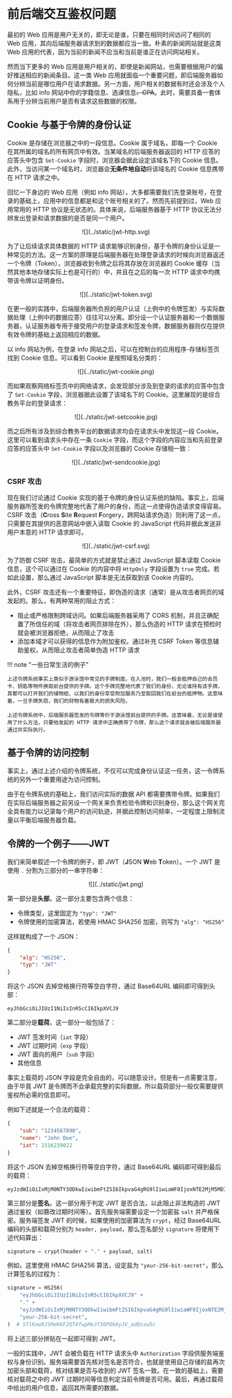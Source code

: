 # 前后端交互鉴权问题

最初的 Web 应用是用户无关的，即无论是谁，只要在相同时间访问了相同的 Web 应用，其向后端服务器请求到的数据都应当一致。朴素的新闻网站就是这类 Web 应用的代表，因为当前的新闻不应当和当前是谁正在访问网站相关。

然而当下更多的 Web 应用是用户相关的，即使是新闻网站，也需要根据用户的偏好推送相应的新闻条目。这一类 Web 应用就面临一个重要问题，即后端服务器如何分辨当前是哪位用户在请求数据。另一方面，用户相关的数据有时还会涉及个人隐私，比如 info 网站中你的学籍信息、选课信息<del>、GPA</del>。此时，需要具备一套体系用于分辨当前用户是否有请求这些数据的权限。

## Cookie 与基于令牌的身份认证

Cookie 是存储在浏览器之中的一段信息。Cookie 属于域名，即每一个 Cookie 在其所属的域名的所有网页中有效。当某域名的后端服务器返回的 HTTP 应答的应答头中包含 `Set-Cookie` 字段时，浏览器会据此设定该域名下的 Cookie 信息。此外，当访问某一个域名时，浏览器会**无条件地自动**将该域名的 Cookie 信息携带在 HTTP 请求之中。

回忆一下身边的 Web 应用（例如 info 网站），大多都需要我们先登录账号，在登录的基础上，应用中的信息都是和这个账号相关的了。然而先前提到过，Web 应用常用的 HTTP 协议是无状态的。具体来说，后端服务器基于 HTTP 协议无法分辨发出登录和请求数据的是否是同一个用户。

<center>
    ![](../static/jwt-http.svg)
</center>

为了让后续请求具体数据的 HTTP 请求能够识别身份，基于令牌的身份认证是一种常见的方法。这一方案的原理是后端服务器在处理登录请求的时候向浏览器返还一个令牌（Token），浏览器收到令牌之后将其存放在浏览器的 Cookie 缓存（当然其他本地存储实际上也是可行的）中，并且在之后的每一次 HTTP 请求中均携带该令牌以证明身份。

<center>
    ![](../static/jwt-token.svg)
</center>

在更一般的实践中，后端服务器所负担的用户认证（上例中的令牌签发）与实际数据处理（上例中的数据应答）往往可以分离。即分设一个认证服务器和一个数据服务器，认证服务器专用于接受用户的登录请求和签发令牌，数据服务器则仅在提供有效令牌的基础上返回相应的数据。

以 info 网站为例，在登录 info 网站之后，可以在控制台的应用程序-存储标签页找到 Cookie 信息。可以看到 Cookie 是按照域名分类的：

<center>
    ![](../static/jwt-cookie.png)
</center>

而如果观察网络标签页中的网络请求，会发现部分涉及到登录的请求的应答中包含了 `Set-Cookie` 字段，浏览器据此设置了该域名下的 Cookie。这里展现的是综合教务平台的登录请求：

<center>
    ![](../static/jwt-setcookie.jpg)
</center>

而之后所有涉及到综合教务平台的数据请求均会在请求头中发现这一段 Cookie。这里可以看到请求头中存在一条 `Cookie` 字段，而这个字段的内容应当和先前登录应答的应答头中 `Set-Cookie` 字段以及浏览器的 Cookie 存储相一致：

<center>
    ![](../static/jwt-sendcookie.jpg)
</center>

### CSRF 攻击

现在我们讨论通过 Cookie 实现的基于令牌的身份认证系统的缺陷。事实上，后端服务器所签发的令牌完整地代表了用户的身份，而这一点使得伪造请求变得容易。CSRF 攻击（**C**ross **S**ite **R**equest **F**orgery，跨网站请求伪造）则利用了这一点，只需要在其提供的恶意网站中嵌入读取 Cookie 的 JavaScript 代码并据此发送非用户本意的 HTTP 请求即可。

<center>
    ![](../static/jwt-csrf.svg)
</center>

为了防御 CSRF 攻击，最简单的方式就是禁止通过 JavaScript 脚本读取 Cookie 信息，这个可以通过在 Cookie 的内容中将 `HttpOnly` 字段设置为 `true` 完成。若如此设置，那么通过 JavaScript 脚本是无法获取到该 Cookie 内容的。

此外，CSRF 攻击还有一个重要特征，即伪造的请求（通常）是从攻击者网页的域发起的。那么，有两种常用的阻止方式：

- 阻止或严格限制跨域访问。如果后端服务器采用了 CORS 机制，并且正确配置了所信任的域（将攻击者网页排除在外），那么伪造的 HTTP 请求在预检时就会被浏览器拒绝，从而阻止了攻击
- 添加本域才可以获得的信息作为附加鉴权。通过补充 CSRF Token 等信息辅助鉴权，从而阻止攻击者简单伪造 HTTP 请求

!!! note "一些日常生活的例子"

    上述令牌系统事实上类似于游泳馆中常见的手牌制度。在入池时，我们一般会抵押自己的会员卡、钥匙等物件换取前台提供的手牌。这个手牌完整地代表了我们的身份，无论谁持有该手牌，其都可以打开我们的储物柜、以我们的身份享受附加服务乃至取回我们在前台的抵押物。这意味着，一旦手牌失窃，我们的财物有着极大的损失风险。

    上述令牌系统中，后端服务器签发的令牌等价于游泳馆前台提供的手牌。这意味着，无论是谁使用了什么方法，只要他发起的 HTTP 请求中正确携带了令牌，那么这个请求就会被后端服务器通过并实际执行。

## 基于令牌的访问控制

事实上，通过上述介绍的令牌系统，不仅可以完成身份认证这一任务，这一令牌系统的另外一个重要用途为访问控制。

由于在令牌系统的基础上，我们访问实际的数据 API 都需要携带令牌。如果我们在实际后端服务器之前另设一个网关来负责检验令牌和识别身份，那么这个网关完全具有能力以记录每个用户的访问轨迹，并据此控制访问频率，一定程度上限制流量以平衡后端服务器负载。

## 令牌的一个例子——JWT

我们来简单叙述一个令牌的例子，即 JWT（**J**SON **W**eb **T**oken）。一个 JWT 是使用 `.` 分割为三部分的一串字符串：

<center>
    ![](../static/jwt.png)
</center>

第一部分是**头部**。这一部分主要包含两个信息：

- 令牌类型，这里固定为 `"typ": "JWT"`
- 令牌使用的加密算法，若使用 HMAC SHA256 加密，则写为 `"alg": "HS256"`

这样就构成了一个 JSON：

```json
{
    "alg": "HS256",
    "typ": "JWT"
}
```

将这个 JSON 去掉空格换行符等空白字符，通过 Base64URL 编码即可得到头部：

```text
eyJhbGciOiJIUzI1NiIsInR5cCI6IkpXVCJ9
```

第二部分是**载荷**。这一部分一般包括了：

- JWT 签发时间（`iat` 字段）
- JWT 过期时间（`exp` 字段）
- JWT 面向的用户（`sub` 字段）
- 其他信息

事实上载荷的 JSON 字段是完全自由的，可以随意设计。但是有一点需要注意，由于毕竟 JWT 是令牌而不会承载完整的实际数据，所以载荷部分一般仅需要提供鉴权所必需的信息即可。

例如下述就是一个合法的载荷：

```json
{
    "sub": "1234567890",
    "name": "John Doe",
    "iat": 1516239022
}
```

将这个 JSON 去掉空格换行符等空白字符，通过 Base64URL 编码即可得到最后的载荷：

```text
eyJzdWIiOiIxMjM0NTY3ODkwIiwibmFtZSI6IkpvaG4gRG9lIiwiaWF0IjoxNTE2MjM5MDIyfQ
```

第三部分是**签名**。这一部分用于判定 JWT 是否合法，以此阻止非法构造的 JWT 通过鉴权（如篡改过期时间等）。首先服务端需要设定一个加密盐 `salt` 并严格保密。服务端签发 JWT 的时候，如果使用的加密算法为 `crypt`，经过 Base64URL 编码的头部和载荷分别为 `header, payload`，那么签名部分 `signature` 将使用下述代码算出：

```python
signature = crypt(header + "." + payload, salt)
```

例如，这里使用 HMAC SHA256 算法，设定盐为 `"your-256-bit-secret"`，那么计算签名的过程为：

```python
signature = HS256(
    "eyJhbGciOiJIUzI1NiIsInR5cCI6IkpXVCJ9" +
    "." +
    "eyJzdWIiOiIxMjM0NTY3ODkwIiwibmFtZSI6IkpvaG4gRG9lIiwiaWF0IjoxNTE2MjM5MDIyfQ",
    "your-256-bit-secret",
)  # SflKxwRJSMeKKF2QT4fwpMeJf36POk6yJV_adQssw5c
```

将上述三部分拼贴在一起即可得到 JWT。

一般的实践中，JWT 会被负载在 HTTP 请求头中 `Authorization` 字段供服务端鉴权与身份识别。服务端需要首先核对签名是否符合，也就是使用自己存储的盐再次加密头部和载荷，核对结果是否与收到的 JWT 签名一致。在一致的基础上，需要核对载荷之中的 JWT 过期时间等信息判定当前令牌是否可用。最后，再通过载荷中给出的用户信息，返回其所需要的数据。
